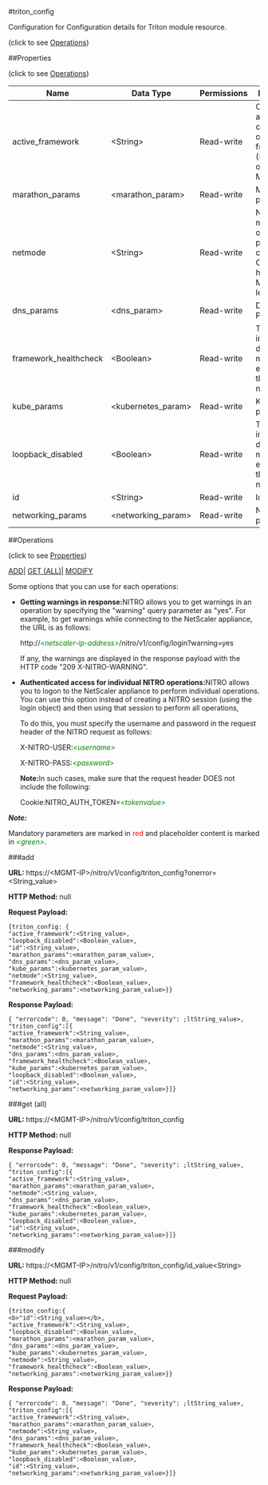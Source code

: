#triton_config



Configuration for Configuration details for Triton module resource.

<span>(click to see [Operations](#operations))</span>



##Properties 

<span>(click to see [Operations](#operations))</span>





<table><thead><tr><th>Name</th><th>Data Type</th><th>Permissions</th><th>Description</th></tr></thead><tbody><tr><td>active_framework</td><td>&lt;String></td><td>Read-write</td><td>Currently active container orchestration framework (Kubernetes or Marathon).</td></tr><tr><td>marathon_params</td><td>&lt;marathon_param></td><td>Read-write</td><td>Marathon parameters.</td></tr><tr><td>netmode</td><td>&lt;String></td><td>Read-write</td><td>Network mode of the operation: IP per container or CPX per host.<br>Maximum length = 200</td></tr><tr><td>dns_params</td><td>&lt;dns_param></td><td>Read-write</td><td>DNS Parameters.</td></tr><tr><td>framework_healthcheck</td><td>&lt;Boolean></td><td>Read-write</td><td>This indicates default monitor is enabled on this app or not.</td></tr><tr><td>kube_params</td><td>&lt;kubernetes_param></td><td>Read-write</td><td>Kubernetes parameters.</td></tr><tr><td>loopback_disabled</td><td>&lt;Boolean></td><td>Read-write</td><td>This indicates default monitor is enabled on this app or not.</td></tr><tr><td>id</td><td>&lt;String></td><td>Read-write</td><td>Id.</td></tr><tr><td>networking_params</td><td>&lt;networking_param></td><td>Read-write</td><td>Networking parameters.</td></tr></tbody></table>

##Operations 

<span>(click to see [Properties](#properties))</span>





[ADD](#add)| [GET (ALL)](#get-all)| [MODIFY](#m)





Some options that you can use for each operations:

<ul><li><p><b>Getting warnings in response:</b>NITRO allows you to get warnings in an operation by specifying the "warning" query parameter as "yes". For example, to get warnings while connecting to the NetScaler appliance, the URL is as follows:</p><p>http://<span style="color:green;font-style:italic;">&lt;netscaler-ip-address&gt;</span>/nitro/v1/config/login?warning=yes</p><p>If any, the warnings are displayed in the response payload with the HTTP code "209 X-NITRO-WARNING".</p></li><li><p><b>Authenticated access for individual NITRO operations:</b>NITRO allows you to logon to the NetScaler appliance to perform individual operations. You can use this option instead of creating a NITRO session (using the login object) and then using that session to perform all operations,</p><p>To do this, you must specify the username and password in the request header of the NITRO request as follows:</p><p>X-NITRO-USER:<span style="color:green;font-style:italic;">&lt;username&gt;</span></p><p>X-NITRO-PASS:<span style="color:green;font-style:italic;">&lt;password&gt;</span></p><p><b>Note:</b>In such cases, make sure that the request header DOES not include the following:</p><p>Cookie:NITRO_AUTH_TOKEN=<span style="color:green;font-style:italic;">&lt;tokenvalue&gt;</span></p></li></ul>







***Note:*** 

Mandatory parameters are marked in <span style="color:#FF0000;">red</span> and placeholder content is marked in <span style="color:green;font-style:italic">&lt;green&gt;</span>.



###add







<b>URL: </b>https://&lt;MGMT-IP&gt;/nitro/v1/config/triton_config?onerror=&lt;String_value&gt;

<b>HTTP Method: </b>null

<b>Request Payload: </b>
```
{triton_config: {
"active_framework":<String_value>,
"loopback_disabled":<Boolean_value>,
"id":<String_value>,
"marathon_params":<marathon_param_value>,
"dns_params":<dns_param_value>,
"kube_params":<kubernetes_param_value>,
"netmode":<String_value>,
"framework_healthcheck":<Boolean_value>,
"networking_params":<networking_param_value>}}
```

<b>Response Payload: </b>
```
{ "errorcode": 0, "message": "Done", "severity": ;ltString_value>, "triton_config":[{
"active_framework":<String_value>,
"marathon_params":<marathon_param_value>,
"netmode":<String_value>,
"dns_params":<dns_param_value>,
"framework_healthcheck":<Boolean_value>,
"kube_params":<kubernetes_param_value>,
"loopback_disabled":<Boolean_value>,
"id":<String_value>,
"networking_params":<networking_param_value>}]}
```







###get (all)







<b>URL: </b>https://&lt;MGMT-IP&gt;/nitro/v1/config/triton_config

<b>HTTP Method: </b>null

<b>Response Payload: </b>
```
{ "errorcode": 0, "message": "Done", "severity": ;ltString_value>, "triton_config":[{
"active_framework":<String_value>,
"marathon_params":<marathon_param_value>,
"netmode":<String_value>,
"dns_params":<dns_param_value>,
"framework_healthcheck":<Boolean_value>,
"kube_params":<kubernetes_param_value>,
"loopback_disabled":<Boolean_value>,
"id":<String_value>,
"networking_params":<networking_param_value>}]}
```







###modify







<b>URL: </b>https://&lt;MGMT-IP&gt;/nitro/v1/config/triton_config/id_value&lt;String&gt;

<b>HTTP Method: </b>null

<b>Request Payload: </b>
```
{triton_config:{
<b>"id":<String_value></b>,
"active_framework":<String_value>,
"loopback_disabled":<Boolean_value>,
"marathon_params":<marathon_param_value>,
"dns_params":<dns_param_value>,
"kube_params":<kubernetes_param_value>,
"netmode":<String_value>,
"framework_healthcheck":<Boolean_value>,
"networking_params":<networking_param_value>}}
```

<b>Response Payload: </b>
```
{ "errorcode": 0, "message": "Done", "severity": ;ltString_value>, "triton_config":[{
"active_framework":<String_value>,
"marathon_params":<marathon_param_value>,
"netmode":<String_value>,
"dns_params":<dns_param_value>,
"framework_healthcheck":<Boolean_value>,
"kube_params":<kubernetes_param_value>,
"loopback_disabled":<Boolean_value>,
"id":<String_value>,
"networking_params":<networking_param_value>}]}
```







